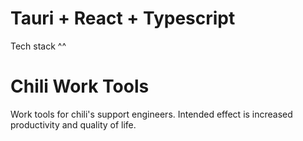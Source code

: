 # Tauri + React + Typescript

Tech stack ^^

# Chili Work Tools
Work tools for chili's support engineers.
Intended effect is increased productivity and quality of life.
